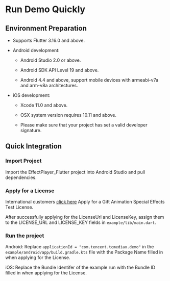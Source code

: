 # Run Demo Quickly

## Environment Preparation

- Supports Flutter 3.16.0 and above.

- Android development:
  - Android Studio 2.0 or above.

  - Android SDK API Level 19 and above.

  - Android 4.4 and above, support mobile devices with armeabi-v7a and arm-v8a architectures.

- iOS development:
  - Xcode 11.0 and above.

  - OSX system version requires 10.11 and above.

  - Please make sure that your project has set a valid developer signature.


## Quick Integration

### Import Project

Import the EffectPlayer_Flutter project into Android Studio and pull dependencies.

### Apply for a License

International customers [click here](https://trtc.io/document/60219?product=beautyar&menulabel=core%20sdk&platform=android) Apply for a Gift Animation Special Effects Test License.

After successfully applying for the LicenseUrl and LicenseKey, assign them to the LICENSE_URL and LICENSE_KEY fields in `example/lib/main.dart`.

### Run the project

Android: Replace `applicationId = "com.tencent.tcmediax.demo"` in the `example/android/app/build.gradle.kts` file with the Package Name filled in when applying for the License.

iOS: Replace the Bundle Identifer of the example run with the Bundle ID filled in when applying for the License.

